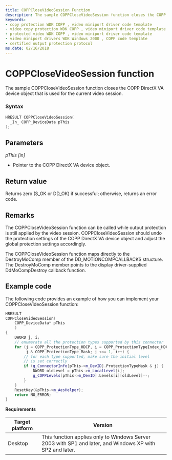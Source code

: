 ```yaml
---
title: COPPCloseVideoSession Function
description: The sample COPPCloseVideoSession function closes the COPP DirectX VA device object that is used for the current video session.
keywords:
- copy protection WDK COPP , video miniport driver code template
- video copy protection WDK COPP , video miniport driver code template
- protected video WDK COPP , video miniport driver code template
- video miniport drivers WDK Windows 2000 , COPP code template
- certified output protection protocol
ms.date: 02/16/2018
---
```


# COPPCloseVideoSession function

The sample COPPCloseVideoSession function closes the COPP DirectX VA device object that is used for the current video session.

### Syntax

```cpp
HRESULT COPPCloseVideoSession(
  _In_ COPP_DeviceData pThis
);
```

## Parameters

*pThis [in]*

* Pointer to the COPP DirectX VA device object.

## Return value

Returns zero (S_OK or DD_OK) if successful; otherwise, returns an error code.

## Remarks

The COPPCloseVideoSession function can be called while output protection is still applied by the video session. COPPCloseVideoSession should undo the protection settings of the COPP DirectX VA device object and adjust the global protection settings accordingly.

The COPPCloseVideoSession function maps directly to the DestroyMoComp member of the DD_MOTIONCOMPCALLBACKS structure. The DestroyMoComp member points to the display driver-supplied DdMoCompDestroy callback function.

## Example code

The following code provides an example of how you can implement your COPPCloseVideoSession function:

```cpp
HRESULT
COPPCloseVideoSession(
    COPP_DeviceData* pThis
    )
{
    DWORD j, i;
    // enumerate all the protection types supported by this connector
    for (j = COPP_ProtectionType_HDCP, i = COPP_ProtectionTypeIndex_HDCP;
         j & COPP_ProtectionType_Mask; j <<= 1, i++) {
        // for each type supported, make sure the initial level
        // is set correctly
        if (g_ConnectorInfo[pThis->m_DevID].ProtectionTypeMask & j) {
            DWORD oldLevel = pThis->m_LocalLevel[i];
            g_COPPLevels[pThis->m_DevID].Levels[i][oldLevel]--;
        }
    }
    ResetKey(&pThis->m_AesHelper);
    return NO_ERROR;
}
```

**Requirements**

| Target platform | Version |
| -- | -- |
| Desktop | This function applies only to Windows Server 2003 with SP1 and later, and Windows XP with SP2 and later. |
